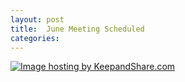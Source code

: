 ```yaml
---
layout: post
title:  June Meeting Scheduled
categories:
---
```


<a href="https://www.keepandshare.com/photo/viewphoto.php?u=5a760741745c7d46&sz=sb&i=183130" target="_blank" title="Click to open a larger image"><img src="https://www.keepandshare.com/userpics/d/_/n/_/d/2022-05/st/june8_1-59201618.jpg?ts=1651540272" border="0" alt="Image hosting by KeepandShare.com" /></a>